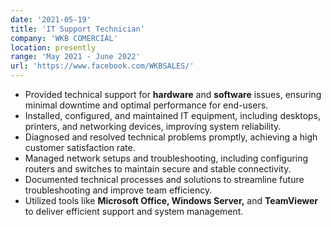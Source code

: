 ```yaml
---
date: '2021-05-19'
title: 'IT Support Technician'
company: 'WKB COMERCIAL'   
location: presently
range: 'May 2021 - June 2022'
url: 'https://www.facebook.com/WKBSALES/'
---
```


- Provided technical support for **hardware** and **software** issues, ensuring minimal downtime and optimal performance for end-users.
- Installed, configured, and maintained IT equipment, including desktops, printers, and networking devices, improving system reliability.
- Diagnosed and resolved technical problems promptly, achieving a high customer satisfaction rate.
- Managed network setups and troubleshooting, including configuring routers and switches to maintain secure and stable connectivity.
- Documented technical processes and solutions to streamline future troubleshooting and improve team efficiency.
- Utilized tools like **Microsoft Office, Windows Server,** and **TeamViewer** to deliver efficient support and system management.